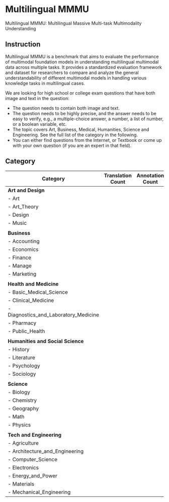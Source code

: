# Multilingual MMMU
Multilingual MMMU: Multilingual Massive Multi-task Multimodality Understanding

## Instruction
Multilingual MMMU is a benchmark that aims to evaluate the performance of multimodal foundation models in understanding multilingual multimodal data across multiple tasks. It provides a standardized evaluation framework and dataset for researchers to compare and analyze the general understandability of different multimodal models in handling various knowledge tasks in multilingual cases. 

We are looking for high school or college exam questions that have both image and text in the question:
- The question needs to contain both image and text.
- The question needs to be highly precise, and the answer needs to be easy to verify, e.g., a multiple-choice answer, a number, a list of number, or a boolean variable, etc.
- The topic covers Art, Business, Medical,  Humanities, Science and Engineering. See the full list of the category in the following.
- You can either find questions from the Internet, or Textbook or come up with your own question (if you are an expert in that field). 

## Category
| Category                              	| Translation Count 	| Annotation Count 	|
|---------------------------------------	|-------------------	|------------------	|
| **Art and Design**                    	|                   	|                  	|
| - Art                                 	|                   	|                  	|
| - Art_Theory                          	|                   	|                  	|
| - Design                              	|                   	|                  	|
| - Music                               	|                   	|                  	|
|                                       	|                   	|                  	|
| **Business**                          	|                   	|                  	|
| - Accounting                          	|                   	|                  	|
| - Economics                           	|                   	|                  	|
| - Finance                             	|                   	|                  	|
| - Manage                              	|                   	|                  	|
| - Marketing                           	|                   	|                  	|
|                                       	|                   	|                  	|
| **Health and Medicine**               	|                   	|                  	|
| - Basic_Medical_Science               	|                   	|                  	|
| - Clinical_Medicine                   	|                   	|                  	|
| - Diagnostics_and_Laboratory_Medicine 	|                   	|                  	|
| - Pharmacy                            	|                   	|                  	|
| - Public_Health                       	|                   	|                  	|
|                                       	|                   	|                  	|
| **Humanities and Social Science**     	|                   	|                  	|
| - History                             	|                   	|                  	|
| - Literature                          	|                   	|                  	|
| - Psychology                          	|                   	|                  	|
| - Sociology                           	|                   	|                  	|
|                                       	|                   	|                  	|
| **Science**                           	|                   	|                  	|
| - Biology                             	|                   	|                  	|
| - Chemistry                           	|                   	|                  	|
| - Geography                           	|                   	|                  	|
| - Math                                	|                   	|                  	|
| - Physics                             	|                   	|                  	|
|                                       	|                   	|                  	|
| **Tech and Engineering**              	|                   	|                  	|
| - Agriculture                         	|                   	|                  	|
| - Architecture_and_Engineering        	|                   	|                  	|
| - Computer_Science                    	|                   	|                  	|
| - Electronics                         	|                   	|                  	|
| - Energy_and_Power                    	|                   	|                  	|
| - Materials                           	|                   	|                  	|
| - Mechanical_Engineering              	|                   	|                  	|

## 